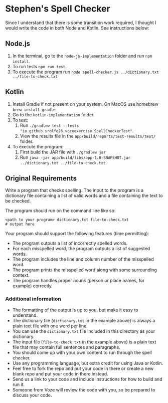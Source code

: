 # Stephen's Spell Checker

Since I understand that there is some transition work required, I thought I would write the code in both Node and Kotlin. See instructions below:

## Node.js
1. In the terminal, go to the `node-js-implementation` folder and run `npm install`.
2. To run tests `npm run test`.
3. To execute the program run `node spell-checker.js ../dictionary.txt ../file-to-check.txt`

## Kotlin
1. Install Gradle if not present on your system. On MacOS use homebrew `brew install gradle`.
2. Go to the `kotlin-implementation` folder.
3. To test:
    1. Run `./gradlew test --tests "io.github.srolfe26.vozeexercise.SpellCheckerTest"`.
    2. View the results file in the `app/build/reports/test-results/test/` folder.
4. To execute the program:
    1. First build the JAR file with `./gradlew jar`
    2. Run `java -jar app/build/libs/app-1.0-SNAPSHOT.jar ../dictionary.txt ../file-to-check.txt`.

## Original Requirements

Write a program that checks spelling. The input to the program is a dictionary file containing a list of valid words and a file containing the text to be checked.

The program should run on the command line like so:

```text
<path to your program> dictionary.txt file-to-check.txt
# output here
```

Your program should support the following features (time permitting):

- The program outputs a list of incorrectly spelled words.
- For each misspelled word, the program outputs a list of suggested words.
- The program includes the line and column number of the misspelled word.
- The program prints the misspelled word along with some surrounding context.
- The program handles proper nouns (person or place names, for example) correctly.


### Additional information

- The formatting of the output is up to you, but make it easy to understand.
- The dictionary file (`dictionary.txt` in the example above) is always a plain text file with one word per line.
- You can use the `dictionary.txt` file included in this directory as your dictionary.
- The input file (`file-to-check.txt` in the example above) is a plain text file that may contain full sentences and paragraphs.
- You should come up with your own content to run through the spell checker.
- Use any programming language, but extra credit for using Java or Kotlin.
- Feel free to fork the repo and put your code in there or create a new blank repo and put your code in there instead.
- Send us a link to your code and include instructions for how to build and run it.
- Someone from Voze will review the code with you, so be prepared to discuss your code.




